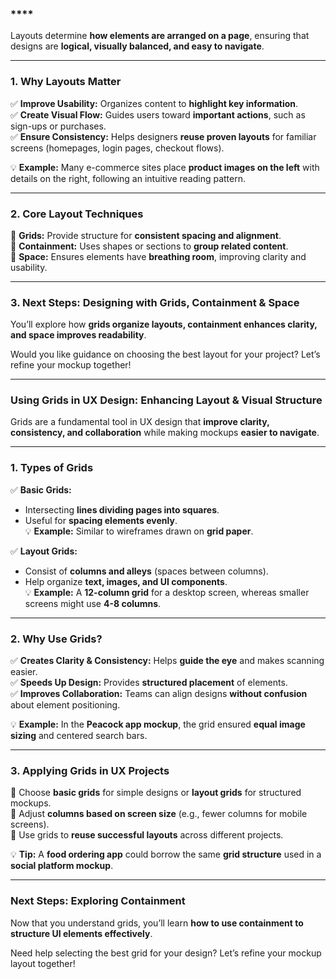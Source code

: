 ### ****

Layouts determine **how elements are arranged on a page**, ensuring that designs are **logical, visually balanced, and easy to navigate**.

---

### **1. Why Layouts Matter**
✅ **Improve Usability:** Organizes content to **highlight key information**.  
✅ **Create Visual Flow:** Guides users toward **important actions**, such as sign-ups or purchases.  
✅ **Ensure Consistency:** Helps designers **reuse proven layouts** for familiar screens (homepages, login pages, checkout flows).  

💡 **Example:** Many e-commerce sites place **product images on the left** with details on the right, following an intuitive reading pattern.

---

### **2. Core Layout Techniques**
🔹 **Grids:** Provide structure for **consistent spacing and alignment**.  
🔹 **Containment:** Uses shapes or sections to **group related content**.  
🔹 **Space:** Ensures elements have **breathing room**, improving clarity and usability.  

---

### **3. Next Steps: Designing with Grids, Containment & Space**
You’ll explore how **grids organize layouts, containment enhances clarity, and space improves readability**.

Would you like guidance on choosing the best layout for your project? Let’s refine your mockup together!


---

### **Using Grids in UX Design: Enhancing Layout & Visual Structure**

Grids are a fundamental tool in UX design that **improve clarity, consistency, and collaboration** while making mockups **easier to navigate**.

---

### **1. Types of Grids**
✅ **Basic Grids:**  
- Intersecting **lines dividing pages into squares**.  
- Useful for **spacing elements evenly**.  
💡 **Example:** Similar to wireframes drawn on **grid paper**.

✅ **Layout Grids:**  
- Consist of **columns and alleys** (spaces between columns).  
- Help organize **text, images, and UI components**.  
💡 **Example:** A **12-column grid** for a desktop screen, whereas smaller screens might use **4-8 columns**.

---

### **2. Why Use Grids?**
✅ **Creates Clarity & Consistency:** Helps **guide the eye** and makes scanning easier.  
✅ **Speeds Up Design:** Provides **structured placement** of elements.  
✅ **Improves Collaboration:** Teams can align designs **without confusion** about element positioning.  

💡 **Example:** In the **Peacock app mockup**, the grid ensured **equal image sizing** and centered search bars.

---

### **3. Applying Grids in UX Projects**
🔹 Choose **basic grids** for simple designs or **layout grids** for structured mockups.  
🔹 Adjust **columns based on screen size** (e.g., fewer columns for mobile screens).  
🔹 Use grids to **reuse successful layouts** across different projects.  

💡 **Tip:** A **food ordering app** could borrow the same **grid structure** used in a **social platform mockup**.

---

### **Next Steps: Exploring Containment**
Now that you understand grids, you’ll learn **how to use containment to structure UI elements effectively**.

Need help selecting the best grid for your design? Let’s refine your mockup layout together!
